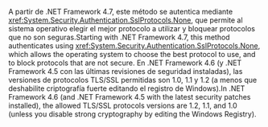 <span data-ttu-id="674c6-101">A partir de .NET Framework 4.7, este método se autentica mediante <xref:System.Security.Authentication.SslProtocols.None>, que permite al sistema operativo elegir el mejor protocolo a utilizar y bloquear protocolos que no son seguras.</span><span class="sxs-lookup"><span data-stu-id="674c6-101">Starting with .NET Framework 4.7, this method authenticates using <xref:System.Security.Authentication.SslProtocols.None>, which allows the operating system to choose the best protocol to use, and to block protocols that are not secure.</span></span> <span data-ttu-id="674c6-102">En .NET Framework 4.6 (y .NET Framework 4.5 con las últimas revisiones de seguridad instaladas), las versiones de protocolos TLS/SSL permitidas son 1.0, 1.1 y 1.2 (a menos que deshabilite criptografía fuerte editando el registro de Windows).</span><span class="sxs-lookup"><span data-stu-id="674c6-102">In .NET Framework 4.6 (and .NET Framework 4.5 with the latest security patches installed), the allowed TLS/SSL protocols versions are 1.2, 1.1, and 1.0 (unless you disable strong cryptography by editing the Windows Registry).</span></span>
